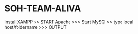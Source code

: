 # SOH-TEAM-ALIVA

install XAMPP >> START Apache >>> Start MySQl  >> type local host/foldername >>> OUTPUT 
